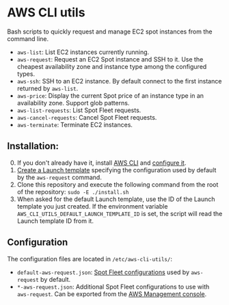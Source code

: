 # AWS CLI utils
Bash scripts to quickly request and manage EC2 spot instances from the command line.
  - `aws-list`: List EC2 instances currently running.
  - `aws-request`:  Request an EC2 Spot instance and SSH to it. Use the cheapest availability zone and instance type among the configured types.
  - `aws-ssh`: SSH to an EC2 instance. By default connect to the first instance returned by `aws-list`.
  - `aws-price`: Display the current Spot price of an instance type in an availability zone. Support glob patterns. 
  - `aws-list-requests`: List Spot Fleet requests.
  - `aws-cancel-requests`: Cancel Spot Fleet requests.
  - `aws-terminate`: Terminate EC2 instances.
  

## Installation:
  0. If you don't already have it, install [AWS CLI](https://docs.aws.amazon.com/cli/latest/userguide/install-cliv2-linux.html "Installing the AWS CLI version 2 on Linux") and [configure it](https://docs.aws.amazon.com/cli/latest/userguide/cli-configure-quickstart.html "Configuration basics").
  1. [Create a Launch template](https://console.aws.amazon.com/ec2/v2/home#CreateTemplate:) specifying the configuration used by default by the `aws-request` command.
  2. Clone this repository and execute the following command from the root of the repository:
     ```sudo -E ./install.sh```
  3. When asked for the default Launch template, use the ID of the Launch template you just created. If the environment variable `AWS_CLI_UTILS_DEFAULT_LAUNCH_TEMPLATE_ID` is set, the script will read the Launch template ID from it.
  
## Configuration
  The configuration files are located in `/etc/aws-cli-utils/`:
  - `default-aws-request.json`: [Spot Fleet configurations](https://docs.aws.amazon.com/AWSEC2/latest/UserGuide/spot-fleet-examples.html) used by `aws-request` by default.
  - `*-aws-request.json`: Additional Spot Fleet configurations to use with `aws-request`. Can be exported from the [AWS Management console](https://console.aws.amazon.com/ec2sp/v2/home?#/spot/launch "EC2 Spot instances request creation").
